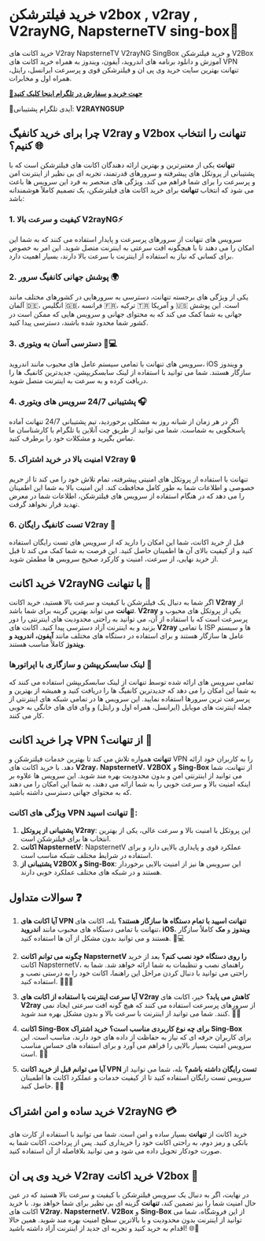 # خرید فیلترشکن v2box , v2ray , V2rayNG, NapsterneTV sing-box🚀
خرید اکانت های V2ray NapsterneTV V2rayNG SingBox و خرید فیلترشکن V2Box آموزش و دانلود برنامه های اندروید، آیفون، ویندوز به همراه خرید اکانت های VPN تنهانت بهترین سایت خرید وی پی ان و فیلترشکن قوی و پرسرعت ایرانسل، رایتل، همراه اول و مخابرات.

[**🔗جهت خرید و سفارش در تلگرام اینجا کلیک کنید**](https://t.me/v2rayngsup)

🚀آیدی تلگرام پشتیبانی: **V2RAYNGSUP**
## چرا برای خرید کانفیگ V2ray و V2box تنهانت را انتخاب کنیم؟ 🌐

**تنهانت** یکی از معتبرترین و بهترین ارائه دهندگان اکانت های فیلترشکن است که با پشتیبانی از پروتکل های پیشرفته و سرورهای قدرتمند، تجربه ای بی نظیر از اینترنت امن و پرسرعت را برای شما فراهم می کند. ویژگی های منحصر به فرد این سرویس ها باعث می شود که انتخاب **تنهانت** برای خرید اکانت های فیلترشکن، یک تصمیم کاملاً هوشمندانه باشد:

### 1. **کیفیت و سرعت بالا V2rayNG⚡️**
سرویس های تنهانت از سرورهای پرسرعت و پایدار استفاده می کنند که به شما این امکان را می دهند تا با هیچگونه افت سرعتی به اینترنت متصل شوید. این امر به خصوص برای کسانی که نیاز به استفاده از اینترنت با سرعت بالا دارند، بسیار اهمیت دارد.

### 2. **پوشش جهانی کانفیگ سرور 🌍**
یکی از ویژگی های برجسته تنهانت، دسترسی به سرورهایی در کشورهای مختلف مانند آلمان 🇩🇪، انگلیس 🇬🇧، فرانسه 🇫🇷، ترکیه 🇹🇷 و آمریکا 🇺🇸 است. این پوشش جهانی به شما کمک می کند که به محتوای جهانی و سرویس هایی که ممکن است در کشور شما محدود شده باشند، دسترسی پیدا کنید.

### 3. **دسترسی آسان به ویتوری 📱💻**
سرویس های تنهانت با تمامی سیستم عامل های محبوب مانند اندروید، iOS و ویندوز سازگار هستند. شما می توانید با استفاده از لینک سابسکریپشن، جدیدترین کانفیگ ها را دریافت کرده و به سرعت به اینترنت متصل شوید.

### 4. **پشتیبانی 24/7 سرویس های ویتوری 🎧**
اگر در هر زمان از شبانه روز به مشکلی برخوردید، تیم پشتیبانی 24/7 تنهانت آماده پاسخگویی به شماست. شما می توانید از طریق چت آنلاین یا تلگرام با کارشناسان ما تماس بگیرید و مشکلات خود را برطرف کنید.

### 5. **امنیت بالا در خرید اشتراک V2ray 🔒**
تنهانت با استفاده از پروتکل های امنیتی پیشرفته، تمام تلاش خود را می کند تا از حریم خصوصی و اطلاعات شما به طور کامل محافظت کند. این امنیت بالا به شما این اطمینان را می دهد که در هنگام استفاده از سرویس های فیلترشکن، اطلاعات شما در معرض تهدید قرار نخواهد گرفت.

### 6. **تست کانفیگ رایگان V2ray 🎁**
قبل از خرید اکانت، شما این امکان را دارید که از سرویس های تست رایگان استفاده کنید و از کیفیت بالای آن ها اطمینان حاصل کنید. این فرصت به شما کمک می کند تا قبل از خرید نهایی، از سرعت، امنیت و کارکرد صحیح سرویس ها مطمئن شوید.

## خرید اکانت V2rayNG با تنهانت 💼

اگر شما به دنبال یک فیلترشکن با کیفیت و سرعت بالا هستید، خرید اکانت **V2ray** از **تنهانت** می تواند بهترین گزینه برای شما باشد. **V2ray** یکی از پروتکل های محبوب و پرسرعت است که با استفاده از آن، می توانید به راحتی محدودیت های اینترنتی را دور بزنید و به اینترنت آزاد دسترسی پیدا کنید. اکانت های **V2ray** با تمامی ISP ها و سیستم عامل ها سازگار هستند و برای استفاده در دستگاه های مختلف مانند **آیفون، اندروید و ویندوز** کاملاً مناسب هستند.

### لینک سابسکریپشن و سازگاری با اپراتورها 🔗

تمامی سرویس های ارائه شده توسط تنهانت از لینک سابسکریپشن استفاده می کنند که به شما این امکان را می دهد که جدیدترین کانفیگ ها را دریافت کنید و همیشه از بهترین و پرسرعت ترین سرورها استفاده نمایید. این سرویس ها در تمامی شبکه های اینترنتی از جمله اینترنت های موبایل (ایرانسل، همراه اول و رایتل) و وای فای های خانگی به خوبی کار می کنند.

## چرا خرید اکانت VPN از تنهانت؟ 🤔

**تنهانت** همواره تلاش می کند تا بهترین خدمات فیلترشکن و VPN را به کاربران خود ارائه دهد. با خرید اکانت های **V2ray**، **NapsternetV**، **V2BOX** و **Sing-Box** از تنهانت، شما می توانید از اینترنتی امن و بدون محدودیت بهره مند شوید. این سرویس ها علاوه بر اینکه امنیت بالا و سرعت خوبی را به شما ارائه می دهند، به شما این امکان را می دهند که به محتوای جهانی دسترسی داشته باشید.

### ویژگی های اکانت VPN تنهانت اسپید 🚀:

1. **پشتیبانی از پروتکل V2ray**: این پروتکل با امنیت بالا و سرعت عالی، یکی از بهترین انتخاب ها برای فیلترشکن است.
2. **اکانت NapsternetV**: NapsternetV عملکرد قوی و پایداری بالایی دارد و برای استفاده در شرایط مختلف شبکه مناسب است.
3. **پشتیبانی از V2BOX و Sing-Box**: این سرویس ها نیز از امنیت بالایی برخوردار هستند و در شبکه های مختلف عملکرد خوبی دارند.

## سوالات متداول ❓

1. **آیا اکانت های VPN تنهانت اسپید با تمام دستگاه ها سازگار هستند؟**
   بله، اکانت های تنهانت با تمامی دستگاه های محبوب مانند **اندروید**، **iOS**، **ویندوز** و **مک** کاملاً سازگار هستند و می توانید بدون مشکل از آن ها استفاده کنید. 📱💻

2. **چگونه می توانم اکانت NapsternetV را روی دستگاه خود نصب کنم؟**
   بعد از خرید اکانت NapsternetV، راهنمای نصب و تنظیمات به شما ارائه خواهد شد. شما به راحتی می توانید با دنبال کردن مراحل این راهنما، اکانت خود را به درستی نصب و استفاده کنید. 📄👨‍💻

3. **آیا سرعت اینترنت با استفاده از اکانت های V2ray کاهش می یابد؟**
   خیر، اکانت های **V2ray** از سرورهای پرسرعت استفاده می کنند که هیچ گونه افت سرعتی ایجاد نمی کنند. شما می توانید از اینترنت با سرعت بالا و بدون مشکل بهره مند شوید. 🚀💨

4. **اکانت Sing-Box برای چه نوع کاربردی مناسب است؟**
   **خرید اشتراک Sing-Box** برای کاربران حرفه ای که نیاز به حفاظت از داده های خود دارند، مناسب است. این سرویس امنیت بسیار بالایی را فراهم می آورد و برای استفاده های حساس مناسب است. 🔐💼

5. **آیا می توانم قبل از خرید اکانت VPN تست رایگان داشته باشم؟**
   بله، شما می توانید از سرویس تست رایگان استفاده کنید تا از کیفیت خدمات و عملکرد اکانت ها اطمینان حاصل کنید. 🎁🆓

## خرید ساده و امن اشتراک V2rayNG 💳

خرید اکانت از **تنهانت** بسیار ساده و امن است. شما می توانید با استفاده از کارت های بانکی و رمز دوم، به راحتی اکانت خود را خریداری کنید. پس از پرداخت، اکانت شما به صورت خودکار تحویل داده می شود و می توانید بلافاصله از آن استفاده کنید.

## خرید وی پی ان V2ray خرید اکانت V2box 🎯

در نهایت، اگر به دنبال یک سرویس فیلترشکن با کیفیت و سرعت بالا هستید که در عین حال امنیت شما را نیز تضمین کند، **تنهانت** گزینه ای بی نظیر برای شما خواهد بود. با خرید اکانت های **V2ray**، **NapsternetV**، **V2Box** و **Sing-Box** از این فروشگاه، شما می توانید از اینترنت بدون محدودیت و با بالاترین سطح امنیت بهره مند شوید. همین حالا اقدام به خرید کنید و تجربه ای جدید از اینترنت آزاد داشته باشید! 🌐🚀
